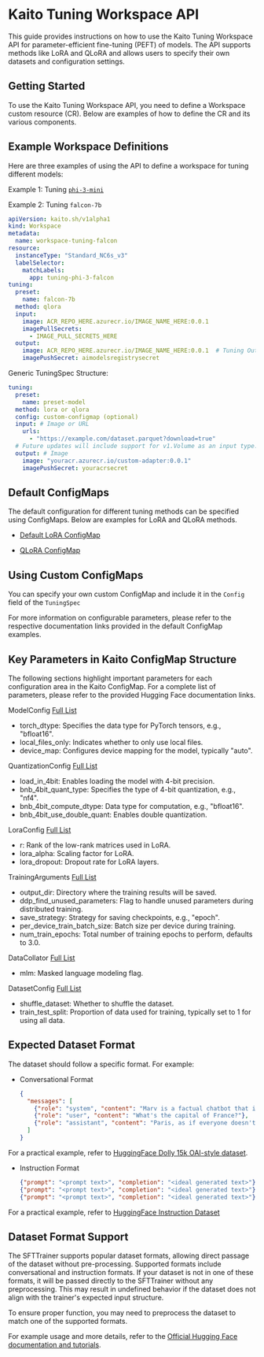 # Kaito Tuning Workspace API

This guide provides instructions on how to use the Kaito Tuning Workspace API for parameter-efficient fine-tuning (PEFT) of models. The API supports methods like LoRA and QLoRA and allows users to specify their own datasets and configuration settings.

## Getting Started

To use the Kaito Tuning Workspace API, you need to define a Workspace custom resource (CR). Below are examples of how to define the CR and its various components.

## Example Workspace Definitions
Here are three examples of using the API to define a workspace for tuning different models:

Example 1: Tuning [`phi-3-mini`](../../examples/fine-tuning/kaito_workspace_tuning_phi_3.yaml)

Example 2: Tuning `falcon-7b`
```yaml
apiVersion: kaito.sh/v1alpha1
kind: Workspace
metadata:
  name: workspace-tuning-falcon
resource:
  instanceType: "Standard_NC6s_v3"
  labelSelector:
    matchLabels:
      app: tuning-phi-3-falcon
tuning:
  preset:
    name: falcon-7b
  method: qlora
  input:
    image: ACR_REPO_HERE.azurecr.io/IMAGE_NAME_HERE:0.0.1
    imagePullSecrets: 
      - IMAGE_PULL_SECRETS_HERE
  output:
    image: ACR_REPO_HERE.azurecr.io/IMAGE_NAME_HERE:0.0.1  # Tuning Output
    imagePushSecret: aimodelsregistrysecret

```
Generic TuningSpec Structure: 
```yaml
tuning:
  preset:
    name: preset-model
  method: lora or qlora
  config: custom-configmap (optional)
  input: # Image or URL
    urls:
      - "https://example.com/dataset.parquet?download=true"
  # Future updates will include support for v1.Volume as an input type.
  output: # Image
    image: "youracr.azurecr.io/custom-adapter:0.0.1"
    imagePushSecret: youracrsecret
```

## Default ConfigMaps
The default configuration for different tuning methods can be specified 
using ConfigMaps. Below are examples for LoRA and QLoRA methods.

- [Default LoRA ConfigMap](../../charts/kaito/workspace/templates/lora-params.yaml)

- [QLoRA ConfigMap](../../charts/kaito/workspace/templates/qlora-params.yaml)

## Using Custom ConfigMaps
You can specify your own custom ConfigMap and include it in the `Config` 
field of the `TuningSpec`

For more information on configurable parameters, please refer to the respective documentation links provided in the default ConfigMap examples.

## Key Parameters in Kaito ConfigMap Structure
The following sections highlight important parameters for each configuration area in the Kaito ConfigMap. For a complete list of parameters, please refer to the provided Hugging Face documentation links.

ModelConfig [Full List](https://huggingface.co/docs/transformers/v4.40.2/en/model_doc/auto#transformers.AutoModelForCausalLM.from_pretrained)
- torch_dtype: Specifies the data type for PyTorch tensors, e.g., "bfloat16".
- local_files_only: Indicates whether to only use local files.
- device_map: Configures device mapping for the model, typically "auto".

QuantizationConfig [Full List](https://huggingface.co/docs/transformers/v4.40.2/en/main_classes/quantization#transformers.BitsAndBytesConfig)
- load_in_4bit: Enables loading the model with 4-bit precision.
- bnb_4bit_quant_type: Specifies the type of 4-bit quantization, e.g., "nf4".
- bnb_4bit_compute_dtype: Data type for computation, e.g., "bfloat16".
- bnb_4bit_use_double_quant: Enables double quantization.

LoraConfig [Full List](https://huggingface.co/docs/peft/v0.8.2/en/package_reference/lora#peft.LoraConfig)
- r: Rank of the low-rank matrices used in LoRA.
- lora_alpha: Scaling factor for LoRA.
- lora_dropout: Dropout rate for LoRA layers.

TrainingArguments [Full List](https://huggingface.co/docs/transformers/v4.40.2/en/main_classes/trainer#transformers.TrainingArguments)
- output_dir: Directory where the training results will be saved.
- ddp_find_unused_parameters: Flag to handle unused parameters during distributed training.
- save_strategy: Strategy for saving checkpoints, e.g., "epoch".
- per_device_train_batch_size: Batch size per device during training.
- num_train_epochs: Total number of training epochs to perform, defaults to 3.0.

DataCollator [Full List](https://huggingface.co/docs/transformers/v4.40.2/en/main_classes/data_collator#transformers.DataCollatorForLanguageModeling)
- mlm: Masked language modeling flag.

DatasetConfig [Full List](https://github.com/Azure/kaito/blob/main/presets/tuning/text-generation/cli.py#L44)
- shuffle_dataset: Whether to shuffle the dataset.
- train_test_split: Proportion of data used for training, typically set to 1 for using all data.

## Expected Dataset Format
The dataset should follow a specific format. For example:

- Conversational Format
  ```json
  {
    "messages": [
      {"role": "system", "content": "Marv is a factual chatbot that is also sarcastic."},
      {"role": "user", "content": "What's the capital of France?"},
      {"role": "assistant", "content": "Paris, as if everyone doesn't know that already."}
    ]
  }
  ```
For a practical example, refer to [HuggingFace Dolly 15k OAI-style dataset](https://huggingface.co/datasets/philschmid/dolly-15k-oai-style/tree/main).

- Instruction Format
  ```json
  {"prompt": "<prompt text>", "completion": "<ideal generated text>"}
  {"prompt": "<prompt text>", "completion": "<ideal generated text>"}
  {"prompt": "<prompt text>", "completion": "<ideal generated text>"}
  ```

For a practical example, refer to [HuggingFace Instruction Dataset](https://huggingface.co/datasets/HuggingFaceH4/instruction-dataset/tree/main)


## Dataset Format Support

The SFTTrainer supports popular dataset formats, allowing direct passage of the dataset without pre-processing. Supported formats include conversational and instruction formats. If your dataset is not in one of these formats, it will be passed directly to the SFTTrainer without any preprocessing. This may result in undefined behavior if the dataset does not align with the trainer's expected input structure.

To ensure proper function, you may need to preprocess the dataset to match one of the supported formats.

For example usage and more details, refer to the [Official Hugging Face documentation and tutorials](https://huggingface.co/docs/trl/v0.9.4/sft_trainer#dataset-format-support).